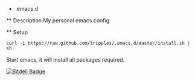 
* .emacs.d

** Description
My personal emacs config

** Setup
```
curl -L https://raw.github.com/tripples/.emacs.d/master/install.sh | sh
```
Start emacs, it will install all packages required.

[![Bitdeli Badge](https://d2weczhvl823v0.cloudfront.net/tripples/.emacs.d/trend.png)](https://bitdeli.com/free "Bitdeli Badge")
